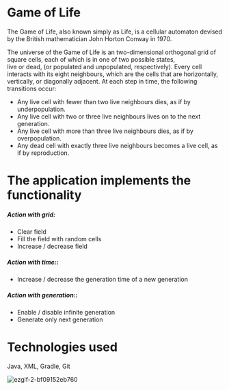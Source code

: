 # Game of Life
The Game of Life, also known simply as Life, is a cellular automaton devised by the British mathematician John Horton Conway in 1970.<br>

The universe of the Game of Life is an two-dimensional orthogonal grid of square cells, each of which is in one of two possible states,<br> 
live or dead, (or populated and unpopulated, respectively). Every cell interacts with its eight neighbours, which are the cells that are horizontally,<br> 
vertically, or diagonally adjacent. At each step in time, the following transitions occur:<br>

- Any live cell with fewer than two live neighbours dies, as if by underpopulation.<br>
- Any live cell with two or three live neighbours lives on to the next generation.<br>
- Any live cell with more than three live neighbours dies, as if by overpopulation.<br>
- Any dead cell with exactly three live neighbours becomes a live cell, as if by reproduction.<br>

# The application implements the functionality<br>
##### Action with grid:<br>
  - Сlear field
  - Fill the field with random cells
  - Increase / decrease field
##### Action with time::<br>
  - Increase / decrease the generation time of a new generation
##### Action with generation::<br>
  - Enable / disable infinite generation
  - Generate only next generation

# Technologies used<br>
  Java, XML, Gradle, Git
 
 ![ezgif-2-bf09152eb760](https://user-images.githubusercontent.com/60775248/97164181-cc965380-1792-11eb-895c-32468e464514.gif)
